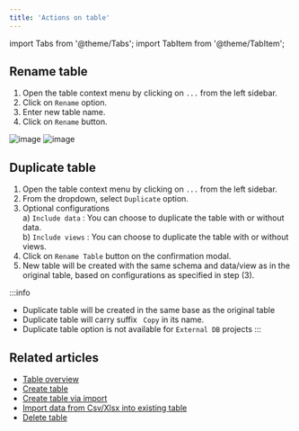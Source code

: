 ```yaml
---
title: 'Actions on table'
---
```

import Tabs from '@theme/Tabs';
import TabItem from '@theme/TabItem';

## Rename table

1. Open the table context menu by clicking on `...` from the left sidebar.
2. Click on `Rename` option.
3. Enter new table name.
4. Click on `Rename` button.

![image](/img/v2/table-context-menu-xcdb.png)
![image](/img/v2/rename-table.png)

## Duplicate table

1. Open the table context menu by clicking on `...` from the left sidebar.
2. From the dropdown, select `Duplicate` option.
3. Optional configurations  
   a) `Include data` : You can choose to duplicate the table with or without data.  
   b) `Include views` : You can choose to duplicate the table with or without views.
4. Click on `Rename Table` button on the confirmation modal.
5. New table will be created with the same schema and data/view as in the original table, based on configurations as specified in step (3).

:::info
- Duplicate table will be created in the same base as the original table
- Duplicate table will carry suffix ` Copy` in its name.
- Duplicate table option is not available for `External DB` projects
:::

## Related articles
- [Table overview](/tables/table-overview)
- [Create table](/tables/create-table)
- [Create table via import](/tables/create-table-via-import)
- [Import data from Csv/Xlsx into existing table](/tables/import-data-into-existing-table)
- [Delete table](/tables/delete-table)



